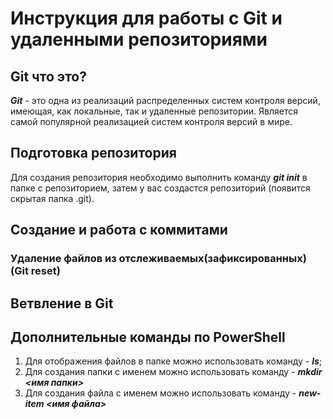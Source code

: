 # Инструкция для работы с Git и удаленными репозиториями


## Git что это?
***Git*** - это одна из реализаций распределенных систем контроля версий, имеющая, как локальные, так и удаленные репозитории. Является самой популярной реализацией систем контроля версий в мире.


## Подготовка репозитория
Для создания репозитория необходимо выполнить команду ***git init*** в папке с репозиторием, затем у вас создастся репозиторий (появится скрытая папка .git).

## Создание и работа с коммитами


### Удаление файлов из отслеживаемых(зафиксированных) (Git reset)


## Ветвление в Git



## Дополнительные команды по PowerShell
1. Для отображения файлов в папке можно использовать команду - ***ls***;
2. Для создания папки с именем можно использовать команду - ***mkdir <имя папки>***
3. Для создания файла с именем можно использовать команду - ***new-item <имя файла>***